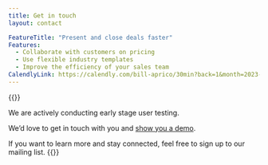 ```yaml
---
title: Get in touch
layout: contact

FeatureTitle: "Present and close deals faster"
Features:
  - Collaborate with customers on pricing
  - Use flexible industry templates
  - Improve the efficiency of your sales team
CalendlyLink: https://calendly.com/bill-aprico/30min?back=1&month=2023-07
---
```


{{<rawhtml>}}

We are actively conducting early stage user testing.
<br/>

We’d love to get in touch with you and <a class="text-blue-500 font-bold" href="https://calendly.com/bill-aprico/30min?back=1&month=2023-07">show you a demo</a>.
<br/>

If you want to learn more and stay connected, feel free to sign up to our mailing list.
{{</rawhtml>}}
